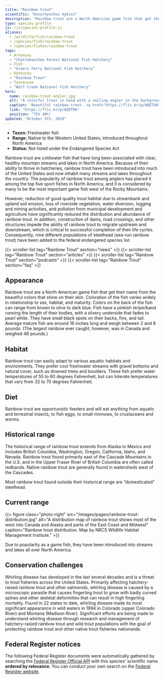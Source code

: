```yaml
---
title: "Rainbow trout"
scientific: "Oncorhynchus mykiss"
description: "Rainbow trout are a North American game fish that get their name from the beautiful colors that shine on their skin.  Coloration of the fish varies widely in relationship to sex, habitat, and maturity."
type: species-profile
js: /js/species-profile.js
aliases:
  - /wildlife/fish/rainbow-trout
  - /species/fish/rainbow-trout
  - /species/fishes/rainbow-trout
tags:
  - Arkansas
  - "Chattahoochee Forest National Fish Hatchery"
  - Fish
  - "Greers Ferry National Fish Hatchery"
  - Kentucky
  - "Rainbow Trout"
  - Tennessee
  - "Wolf Creek National Fish Hatchery"
hero:
  name: rainbow-trout-angler.jpg
  alt: "A colorful trout in hand with a smiling angler in the background."
  caption: 'Beautiful rainbow trout. <a href="https://flic.kr/p/8QET9A">Photo</a> by <a href="https://www.flickr.com/photos/palmit/">Cale Bruckner</a>, <a href="https://creativecommons.org/licenses/by-nc/2.0/">CC BY-NC 2.0</a>.'
  link: "https://flic.kr/p/8QET9A"
  position: "75% 40%"
updated: "October 5th, 2018"
---
```


- **Taxon:** Freshwater fish
- **Range:** Native to the Western United States; introduced throughout North America
- **Status:** Not listed under the Endangered Species Act

Rainbow trout are coldwater fish that have long been associated with clear, healthy mountain streams and lakes in North America. Because of their ability to thrive in hatcheries, rainbow trout have been introduced into much of the United States and now inhabit many streams and lakes throughout the country. The popularity of rainbow trout among anglers has placed it among the top five sport fishes in North America, and it is considered by many to be the most important game fish west of the Rocky Mountains.

However, reduction of good quality trout habitat due to streambank and upland soil erosion, loss of riverside vegetation, water diversion, logging and mining activities, and pollution from municipal development and agriculture have significantly reduced the distribution and abundance of rainbow trout. In addition, construction of dams, road crossings, and other structures impede the ability of rainbow trout to migrate upstream and downstream, which is critical to successful completion of their life cycles. Consequently, nine different populations of steelhead (sea-run rainbow trout) have been added to the federal endangered species list.

{{< scroller-list tag="Rainbow Trout" section="news" >}}
{{< scroller-list tag="Rainbow Trout" section="articles" >}}
{{< scroller-list tag="Rainbow Trout" section="podcasts" >}}
{{< scroller-list tag="Rainbow Trout" section="faq" >}}

## Appearance

Rainbow trout are a North American game fish that get their name from the beautiful colors that shine on their skin. Coloration of the fish varies widely in relationship to sex, habitat, and maturity. Colors on the back of the fish can range from brown to olive to dark blue. Fish have a pinkish stripe/band running the length of their bodies, with a silvery underside that fades to pearl white. They have small black spots on their backs, fins, and tail. Average mature fish are around 16 inches long and weigh between 2 and 8 pounds. (The largest rainbow ever caught, however, was in Canada and weighed 48 pounds.)

## Habitat

Rainbow trout can easily adapt to various aquatic habitats and environments. They prefer cool freshwater streams with gravel bottoms and natural cover, such as downed trees and boulders. These fish prefer water temperatures of 55 to 60 degrees Fahrenheit, but can tolerate temperatures that vary from 32 to 70 degrees Fahrenheit.

## Diet

Rainbow trout are opportunistic feeders and will eat anything from aquatic and terrestrial insects, to fish eggs, to small minnows, to crustaceans and worms.

## Historical range

The historical range of rainbow trout extends from Alaska to Mexico and includes British Columbia, Washington, Oregon, California, Idaho, and Nevada. Rainbow trout found primarily east of the Cascade Mountains in the U.S. and in the Upper Fraser River of British Columbia are often called redbands. Native rainbow trout are generally found in watersheds west of the Cascades.

Most rainbow trout found outside their historical range are “domesticated” steelhead.

## Current range

{{< figure class="photo-right" src="/images/pages/rainbow-trout-distribution.jpg" alt="A distribution map of rainbow trout shows most of the west into Canada and Alaska and parts of the East Coast and Midwest" caption="Rainbow trout distribution. Map by NRCS Wildlife Habitat Management Institute." >}}

Due to popularity as a game fish, they have been introduced into streams and lakes all over North America.

## Conservation challenges

Whirling disease has developed in the last several decades and is a threat to trout fisheries across the United States. Primarily affecting hatchery-raised rainbow trout and other salmonids, whirling disease is caused by a microscopic parasite that causes fingerling trout to grow with badly curved spines and other skeletal deformities that can result in high fingerling mortality. Found in 22 states to date, whirling disease made its most significant appearance in wild waters in 1994 in Colorado (upper Colorado River) and Montana (Madison River). Significant efforts are being made to understand whirling disease through research and management of hatchery-raised rainbow trout and wild trout populations with the goal of protecting rainbow trout and other native trout fisheries nationwide.

## Federal Register notices

The following Federal Register documents were automatically gathered by searching the [Federal Register Official API](https://www.federalregister.gov/blog/learn/developers) with this species' scientific name **ordered by relevance**. You can conduct your own search on the [Federal Register website](https://www.federalregister.gov/articles/search).
